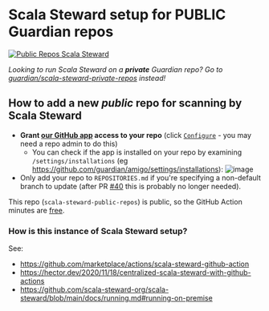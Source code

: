 # Scala Steward setup for PUBLIC Guardian repos

[![Public Repos Scala Steward](https://github.com/guardian/scala-steward-public-repos/actions/workflows/public-repos-scala-steward.yml/badge.svg)](https://github.com/guardian/scala-steward-public-repos/actions/workflows/public-repos-scala-steward.yml)

_Looking to run Scala Steward on a **private** Guardian repo? Go to
[guardian/scala-steward-private-repos](https://github.com/guardian/scala-steward-private-repos)
instead!_

## How to add a new *public* repo for scanning by Scala Steward

* **Grant [our GitHub app](https://github.com/apps/gu-scala-steward-public-repos) access to your repo** (click
  [`Configure`](https://github.com/organizations/guardian/settings/installations/26822732) - you may need
  a repo admin to do this) 
  * You can check if the app is installed on your repo by examining `/settings/installations`
    (eg https://github.com/guardian/amigo/settings/installations):
    ![image](https://github.com/guardian/scala-steward-public-repos/assets/52038/9b7dc7b7-a6fc-46d6-b313-a4ae97d5d3ad)
* Only add your repo to `REPOSITORIES.md` if you're specifying a non-default branch to update (after
  PR [#40](https://github.com/guardian/scala-steward-public-repos/pull/40) this is probably no longer needed).

This repo (`scala-steward-public-repos`) is public, so the GitHub Action minutes are
[free](https://docs.github.com/en/billing/managing-billing-for-github-actions/about-billing-for-github-actions).

### How is this instance of Scala Steward setup?

See:

* https://github.com/marketplace/actions/scala-steward-github-action
* https://hector.dev/2020/11/18/centralized-scala-steward-with-github-actions
* https://github.com/scala-steward-org/scala-steward/blob/main/docs/running.md#running-on-premise
